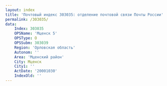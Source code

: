 ```yaml
---
layout: index
title: 'Почтовый индекс 303035: отделение почтовой связи Почты России'
permalink: /303035/
data:
    Index: 303035
    OPSName: 'Мценск 5'
    OPSType: О
    OPSSubm: 303039
    Region: 'Орловская область'
    Autonom: ''
    Area: 'Мценский район'
    City: Мценск
    City1: ''
    ActDate: '20001030'
    IndexOld: ''
---
```

